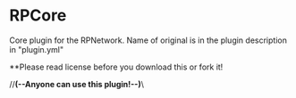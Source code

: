 # RPCore

Core plugin for the RPNetwork. Name of original is in the plugin description in "plugin.yml"

**Please read license before you download this or fork it!

//**(--Anyone can use this plugin!--)**\\
